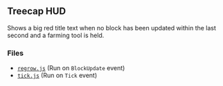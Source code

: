 ## Treecap HUD
Shows a big red title text when no block has been updated within the last second and a farming tool is held.

### Files 
- [`regrow.js`](throttle-warning/regrow.js) (Run on `BlockUpdate` event)
- [`tick.js`](throttle-warning/tick.js) (Run on `Tick` event)
